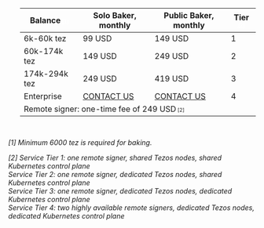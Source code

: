 <section id="pricelist">
    <ul class="flex-container">
        <div class=".midl-table-view-offering">
        <div class="card btn-no-waves">
        <div class="card-body" style="text-align: center;">
            <div class="table-responsive">
                <table class="table table-bordered">
                    <thead>
                    <tr>
                        <th scope="col" class="midl-table-title">Balance<a style="font-size:10px;color:#fff" href="#section1"> [1]</a></th>
                        <th scope="col" class="midl-table-title">Solo Baker, monthly</th>
                        <th scope="col" class="midl-table-title">Public Baker, monthly</th>
                        <th scope="col" class="midl-table-title">Tier<a style="font-size:10px;color:#fff" href="#section1"> [2]</a></th>
                    </tr>
                    </thead>
                    <tbody>
                    <tr>
                        <td>6k-60k tez</td>
                        <td>99 USD</td>
                        <td>149 USD</td>
                        <td>1</td>
                    </tr>
                    <tr>
                        <td>60k-174k tez</td>
                        <td>149 USD</td>
                        <td>249 USD</td>
                        <td>2</td>
                    </tr>
                    <tr>
                        <td>174k-294k tez</td>
                        <td>249 USD</td>
                        <td>419 USD</td>
                        <td>3</td>
                    </tr>
                    <tr>
                        <td>Enterprise</td>
                        <td><a href="mailto:hello@midl.dev" target="_blank">CONTACT US <i class="fa fa-envelope-o"></i></a></td>
                        <td><a href="mailto:hello@midl.dev" target="_blank">CONTACT US <i class="fa fa-envelope-o"></i></a></td>
                        <td>4</td>
                    </tr>
                    <tr>
                        <td colspan="4">Remote signer: one-time fee of 249 USD<a style="font-size:10px"> [2]</a></td>
                    </tr>
                    </tbody>
                </table>


</div>
</div>
</div>
</div>
</ul>
</section>
<div style="padding-top:15px"><i>
<p>[1] Minimum 6000 tez is required for baking.</p>
<p>[2] Service Tier 1: one remote signer, shared Tezos nodes, shared Kubernetes control plane<br/>
Service Tier 2: one remote signer, dedicated Tezos nodes, shared Kubernetes control plane<br/>
Service Tier 3: one remote signer, dedicated Tezos nodes, dedicated Kubernetes control plane<br/>
Service Tier 4: two highly available remote signers, dedicated Tezos nodes, dedicated Kubernetes control plane</p></i>
</div>
